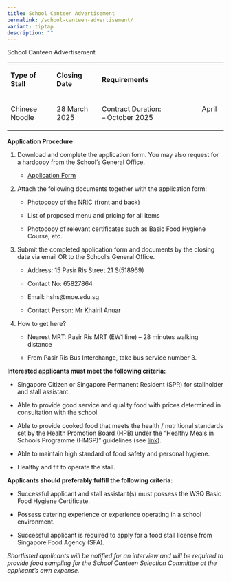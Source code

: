 ```yaml
---
title: School Canteen Advertisement
permalink: /school-canteen-advertisement/
variant: tiptap
description: ""
---
```

<p>School Canteen Advertisement</p>
<table style="minWidth: 75px">
<colgroup>
<col>
<col>
<col>
</colgroup>
<tbody>
<tr>
<td rowspan="1" colspan="1">
<p><strong>Type of Stall</strong>
</p>
</td>
<td rowspan="1" colspan="1">
<p><strong>Closing Date</strong>
</p>
</td>
<td rowspan="1" colspan="1">
<p><strong>Requirements</strong>
</p>
</td>
</tr>
<tr>
<td rowspan="1" colspan="1">
<p>Chinese Noodle</p>
</td>
<td rowspan="1" colspan="1">
<p>28 March 2025</p>
</td>
<td rowspan="1" colspan="1">
<p>Contract Duration:&nbsp;&nbsp;&nbsp;&nbsp;&nbsp;&nbsp;&nbsp;&nbsp;&nbsp;&nbsp;&nbsp;&nbsp;&nbsp;&nbsp;&nbsp;&nbsp;&nbsp;&nbsp;&nbsp;&nbsp;&nbsp;
April – October 2025</p>
</td>
</tr>
</tbody>
</table>
<p><strong>Application Procedure</strong>
</p>
<ol data-tight="true" class="tight">
<li>
<p>Download and complete the application form. You may also request for a
hardcopy from the School’s General Office.</p>
<ul data-tight="true" class="tight">
<li>
<p><a href="https://drive.google.com/file/d/1wWExMRMJnSkRR8eg7jnb83FJzEhRCQvj/view?usp=sharing" rel="noopener noreferrer nofollow" target="_blank">Application Form</a>
</p>
</li>
</ul>
</li>
<li>
<p>Attach the following documents together with the application form:</p>
<ul data-tight="true" class="tight">
<li>
<p>Photocopy of the NRIC (front and back)</p>
</li>
<li>
<p>List of proposed menu and pricing for all items</p>
</li>
<li>
<p>Photocopy of relevant certificates such as Basic Food Hygiene Course,
etc.</p>
</li>
</ul>
</li>
<li>
<p>Submit the completed application form and documents by the closing date
via email OR to the School’s General Office.</p>
<ul data-tight="true" class="tight">
<li>
<p>Address: 15 Pasir Ris Street 21 S(518969)</p>
</li>
<li>
<p>Contact No: 65827864</p>
</li>
<li>
<p>Email:&nbsp;<a rel="noopener noreferrer nofollow" target="_blank">hshs@moe.edu.sg</a>
</p>
</li>
<li>
<p>Contact Person: Mr Khairil Anuar</p>
</li>
</ul>
</li>
<li>
<p>How to get here?</p>
<ul data-tight="true" class="tight">
<li>
<p>Nearest MRT: Pasir Ris MRT (EW1 line) – 28 minutes walking distance</p>
</li>
<li>
<p>From Pasir Ris Bus Interchange, take bus service number 3.</p>
</li>
</ul>
</li>
</ol>
<p><strong>Interested applicants must meet the following criteria:</strong>
</p>
<ul data-tight="true" class="tight">
<li>
<p>Singapore Citizen or Singapore Permanent Resident (SPR) for stallholder
and stall assistant.</p>
</li>
<li>
<p>Able to provide good service and quality food with prices determined in
consultation with the school.</p>
</li>
<li>
<p>Able to provide cooked food that meets the health / nutritional standards
set by the Health Promotion Board (HPB) under the “Healthy Meals in Schools
Programme (HMSP)” guidelines (see&nbsp;<a href="https://www.hpb.gov.sg/schools/school-programmes/healthy-meals-in-schools-programme" rel="noopener noreferrer nofollow" target="_blank">link</a>).</p>
</li>
<li>
<p>Able to maintain high standard of food safety and personal hygiene.</p>
</li>
<li>
<p>Healthy and fit to operate the stall.</p>
</li>
</ul>
<p><strong>Applicants should preferably fulfill the following criteria:</strong>
</p>
<ul data-tight="true" class="tight">
<li>
<p>Successful applicant and stall assistant(s) must possess the WSQ Basic
Food Hygiene Certificate.</p>
</li>
<li>
<p>Possess catering experience or experience operating in a school environment.</p>
</li>
<li>
<p>Successful applicant is required to apply for a food stall license from
Singapore Food Agency (SFA).</p>
</li>
</ul>
<p><em>Shortlisted applicants will be notified for an interview and will be required to provide food sampling for the School Canteen Selection Committee at the applicant’s own expense.</em>
</p>
<p>&nbsp;</p>